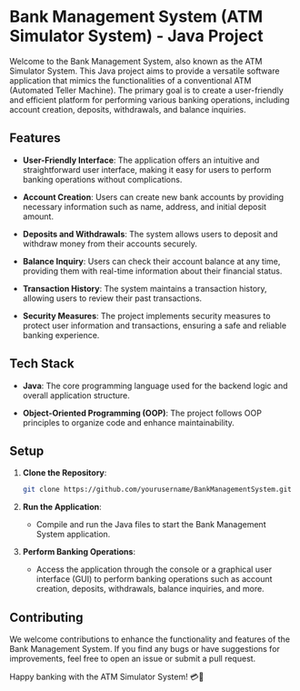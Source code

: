 # Bank Management System (ATM Simulator System) - Java Project

Welcome to the Bank Management System, also known as the ATM Simulator System. This Java project aims to provide a versatile software application that mimics the functionalities of a conventional ATM (Automated Teller Machine). The primary goal is to create a user-friendly and efficient platform for performing various banking operations, including account creation, deposits, withdrawals, and balance inquiries.

## Features

- **User-Friendly Interface**: The application offers an intuitive and straightforward user interface, making it easy for users to perform banking operations without complications.

- **Account Creation**: Users can create new bank accounts by providing necessary information such as name, address, and initial deposit amount.

- **Deposits and Withdrawals**: The system allows users to deposit and withdraw money from their accounts securely.

- **Balance Inquiry**: Users can check their account balance at any time, providing them with real-time information about their financial status.

- **Transaction History**: The system maintains a transaction history, allowing users to review their past transactions.

- **Security Measures**: The project implements security measures to protect user information and transactions, ensuring a safe and reliable banking experience.

## Tech Stack

- **Java**: The core programming language used for the backend logic and overall application structure.

- **Object-Oriented Programming (OOP)**: The project follows OOP principles to organize code and enhance maintainability.

## Setup

1. **Clone the Repository**:
   ```bash
   git clone https://github.com/yourusername/BankManagementSystem.git
   ```

2. **Run the Application**:
   - Compile and run the Java files to start the Bank Management System application.

3. **Perform Banking Operations**:
   - Access the application through the console or a graphical user interface (GUI) to perform banking operations such as account creation, deposits, withdrawals, balance inquiries, and more.

## Contributing

We welcome contributions to enhance the functionality and features of the Bank Management System. If you find any bugs or have suggestions for improvements, feel free to open an issue or submit a pull request.

Happy banking with the ATM Simulator System! 💳🏦
